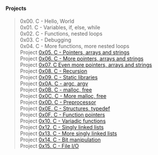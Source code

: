 #### Projects

> 0x00. C - Hello, World   
> 0x01. C - Variables, if, else, while   
> 0x02. C - Functions, nested loops  
> 0x03. C - Debugging  
> 0x04. C - More functions, more nested loops     
> Project [0x05. C - Pointers, arrays and strings](https://intranet.alxswe.com/projects/216 "Pointers, arrays and strings")   
> Project [0x06. C - More pointers, arrays and strings](https://intranet.alxswe.com/projects/217 "C - More pointers, arrays and strings")   
> Project [0x07. C Even more pointers, arrays and strings](https://intranet.alxswe.com/projects/218 "Even more pointers, arrays and strings")    
> Project [0x08. C - Recursion](https://intranet.alxswe.com/projects/219 "Recursion")  
> Project [0x09. C - Static libraries](https://intranet.alxswe.com/projects/220 "Static libraries")   
> Project [0x0A. C - argc, argv](https://intranet.alxswe.com/projects/221 "C - argc, argv")   
> Project [0x0B. C - malloc, free](https://intranet.alxswe.com/projects/222 "C - malloc, free")   
> Project [0x0C. C - More malloc, free](https://intranet.alxswe.com/projects/223 "C - More malloc, free")    
> Project [0x0D. C - Preprocessor](https://intranet.alxswe.com/projects/224 "C - Preprocessor")   
> Project [0x0E. C - Structures, typedef](https://intranet.alxswe.com/projects/225 "C - Structures, typedef")   
> Project [0x0F. C - Function pointers](https://intranet.alxswe.com/projects/226 "C - Function pointers")   
> Project [0x10. C - Variadic functions](https://intranet.alxswe.com/projects/227 "C - Variadic functions")   
> Project [0x12. C - Singly linked lists](https://intranet.alxswe.com/projects/229 "C - Singly linked lists")    
> Project [0x13. C - More singly linked lists](https://intranet.alxswe.com/projects/230 "C - More singly linked listsC - More singly linked lists")   
> Project [0x14. C - Bit manipulation](https://intranet.alxswe.com/projects/232 "C - Bit manipulation")   
> Project [0x15. C - File I/O](https://intranet.alxswe.com/projects/234 "C - File I/O")    
